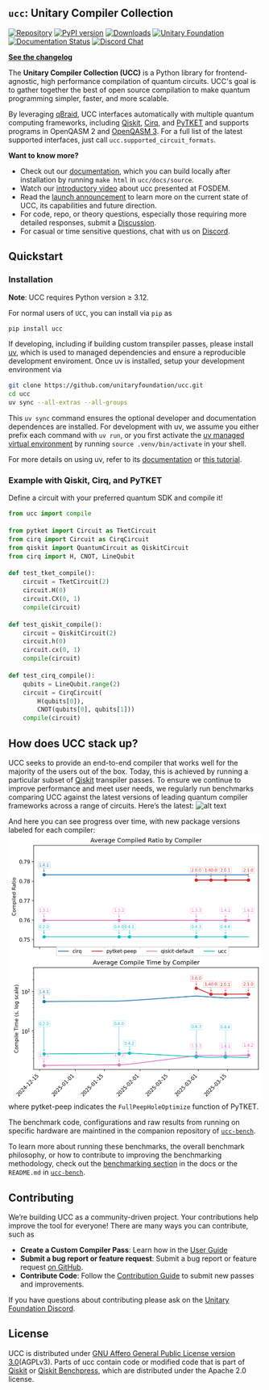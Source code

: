 ## `ucc`: Unitary Compiler Collection

[![Repository](https://img.shields.io/badge/GitHub-5C5C5C.svg?logo=github)](https://github.com/unitaryfoundation/ucc)
[![PyPI version](https://badge.fury.io/py/ucc.svg)](https://badge.fury.io/py/ucc)
[![Downloads](https://static.pepy.tech/personalized-badge/ucc?period=total&units=international_system&left_color=black&right_color=green&left_text=Downloads)](https://www.pepy.tech/projects/ucc)
[![Unitary Foundation](https://img.shields.io/badge/Supported%20By-Unitary%20Foundation-FFFF00.svg)](https://unitary.foundation)
[![Documentation Status](https://readthedocs.org/projects/ucc/badge/?version=latest)](https://ucc.readthedocs.io/en/latest/?badge=latest)
[![Discord Chat](https://img.shields.io/badge/dynamic/json?color=blue&label=Discord&query=approximate_presence_count&suffix=%20online.&url=https%3A%2F%2Fdiscord.com%2Fapi%2Finvites%2FJqVGmpkP96%3Fwith_counts%3Dtrue)](http://discord.unitary.foundation)

<!-- start-changelog-link-to-remove-for-docs -->
**[See the changelog](./CHANGELOG.md)**
<!-- end-changelog-link-to-remove-for-docs -->

The **Unitary Compiler Collection (UCC)** is a Python library for frontend-agnostic, high performance compilation of quantum circuits. UCC's goal is to gather together the best of open source compilation to make quantum programming simpler, faster, and more scalable.

By leveraging [qBraid](https://github.com/qBraid/qBraid), UCC interfaces automatically with multiple quantum computing frameworks, including [Qiskit](https://github.com/Qiskit/qiskit), [Cirq](https://github.com/quantumlib/Cirq), and [PyTKET](https://github.com/CQCL/tket) and supports programs in OpenQASM 2 and [OpenQASM 3](https://openqasm.com/). For a full list of the latest supported interfaces, just call `ucc.supported_circuit_formats`.


**Want to know more?**
- Check out our [documentation](https://ucc.readthedocs.io/en/latest/), which you can build locally after installation by running `make html` in `ucc/docs/source`.
- Watch our [introductory video](https://www.youtube.com/watch?v=11uQynyOUI8) about ucc presented at FOSDEM.
- Read the [launch announcement](https://unitary.foundation/posts/2025_ucc_launch_blog) to learn more on the current state of UCC, its capabilities and future direction.
- For code, repo, or theory questions, especially those requiring more detailed responses, submit a [Discussion](https://github.com/unitaryfoundation/ucc/discussions).
- For casual or time sensitive questions, chat with us on [Discord](http://discord.unitary.foundation).

## Quickstart

### Installation

**Note**: UCC requires Python version ≥ 3.12.

For normal users of `UCC`, you can install via `pip` as
```bash
pip install ucc
```

If developing, including if building custom transpiler passes, please install [uv](https://docs.astral.sh/uv/getting-started/installation/), which is used to managed dependencies and ensure a reproducible development enviroment. Once uv is installed, setup your development environment via

```bash
git clone https://github.com/unitaryfoundation/ucc.git
cd ucc
uv sync --all-extras --all-groups
```

This `uv sync` command ensures the optional developer and documentation dependences are installed. For development with uv, we assume you either prefix each command with ``uv run``, or
you first activate the [uv managed virtual environment](https://docs.astral.sh/uv/pip/environments/#using-a-virtual-environment) by running ``source .venv/bin/activate`` in your shell.

For more details on using uv, refer to its [documentation](https://docs.astral.sh/uv/) or [this tutorial](https://realpython.com/python-uv/).


### Example with Qiskit, Cirq, and PyTKET

Define a circuit with your preferred quantum SDK and compile it!

```python
from ucc import compile

from pytket import Circuit as TketCircuit
from cirq import Circuit as CirqCircuit
from qiskit import QuantumCircuit as QiskitCircuit
from cirq import H, CNOT, LineQubit

def test_tket_compile():
    circuit = TketCircuit(2)
    circuit.H(0)
    circuit.CX(0, 1)
    compile(circuit)

def test_qiskit_compile():
    circuit = QiskitCircuit(2)
    circuit.h(0)
    circuit.cx(0, 1)
    compile(circuit)

def test_cirq_compile():
    qubits = LineQubit.range(2)
    circuit = CirqCircuit(
        H(qubits[0]),
        CNOT(qubits[0], qubits[1]))
    compile(circuit)
```
<!-- start-how-does-ucc-stack-up -->
<!-- comment used to strip this section from being added to the docs build-->
## How does UCC stack up?

UCC seeks to provide an end-to-end compiler that works well for the majority of the users out of the box. Today, this is achieved by running a particular subset of [Qiskit](https://github.com/Qiskit/qiskit) transpiler passes.
To ensure we continue to improve performance and meet user needs, we regularly run benchmarks comparing UCC against the latest versions of leading quantum compiler frameworks across a range of circuits. Here’s the latest:
![alt text](https://github.com/unitaryfoundation/ucc-bench/blob/main/results/ucc-benchmarks-8-core-U22.04/latest_compiler_benchmarks_by_circuit.png?raw=true)

And here you can see progress over time, with new package versions labeled for each compiler:
![alt text](https://github.com/unitaryfoundation/ucc-bench/blob/main/results/ucc-benchmarks-8-core-U22.04/avg_compiler_benchmarks_over_time.png?raw=true)
where pytket-peep indicates the `FullPeepHoleOptimize` function of PyTKET.

The benchmark code, configurations and raw results from running on specific hardware are maintined in the companion repository of [`ucc-bench`](https://github.com/unitaryfoundation/ucc-bench).

To learn more about running these benchmarks, the overall benchmark philosophy, or how to contribute to improving the benchmarking methodology, check out the [benchmarking section](https://ucc.readthedocs.io/en/latest/benchmarking.html) in the docs or the `README.md` in [`ucc-bench`](https://github.com/unitaryfoundation/ucc-bench).
<!-- end-how-does-ucc-stack-up -->

## Contributing

We’re building UCC as a community-driven project.
Your contributions help improve the tool for everyone!
There are many ways you can contribute, such as

- **Create a Custom Compiler Pass**: Learn how in the [User Guide](https://ucc.readthedocs.io/en/latest/user_guide.html)
- **Submit a bug report or feature request**: Submit a bug report or feature request [on GitHub](https://github.com/unitaryfoundation/ucc/issues/new/choose).
- **Contribute Code**: Follow the [Contribution Guide](https://ucc.readthedocs.io/en/latest/contributing.html) to submit new passes and improvements.

If you have questions about contributing please ask on the [Unitary Foundation Discord](http://discord.unitary.foundation).

## License

UCC is distributed under [GNU Affero General Public License version 3.0](https://www.gnu.org/licenses/agpl-3.0.en.html)(AGPLv3).
Parts of ucc contain code or modified code that is part of [Qiskit](https://github.com/Qiskit/qiskit) or [Qiskit Benchpress](https://github.com/Qiskit/benchpress), which are distributed under the Apache 2.0 license.
